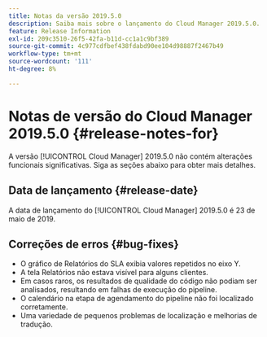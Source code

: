 ```yaml
---
title: Notas da versão 2019.5.0
description: Saiba mais sobre o lançamento do Cloud Manager 2019.5.0.
feature: Release Information
exl-id: 209c3510-26f5-42fa-b11d-cc1a1c9bf389
source-git-commit: 4c977cdfbef438fdabd90ee104d98887f2467b49
workflow-type: tm+mt
source-wordcount: '111'
ht-degree: 8%

---
```


# Notas de versão do Cloud Manager 2019.5.0 {#release-notes-for}

A versão [!UICONTROL Cloud Manager] 2019.5.0 não contém alterações funcionais significativas. Siga as seções abaixo para obter mais detalhes.

## Data de lançamento {#release-date}

A data de lançamento do [!UICONTROL Cloud Manager] 2019.5.0 é 23 de maio de 2019.


## Correções de erros {#bug-fixes}

* O gráfico de Relatórios do SLA exibia valores repetidos no eixo Y.
* A tela Relatórios não estava visível para alguns clientes.
* Em casos raros, os resultados de qualidade do código não podiam ser analisados, resultando em falhas de execução do pipeline.
* O calendário na etapa de agendamento do pipeline não foi localizado corretamente.
* Uma variedade de pequenos problemas de localização e melhorias de tradução.
